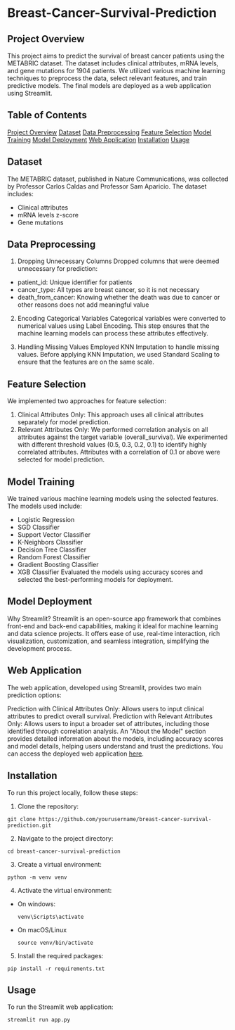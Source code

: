 # Breast-Cancer-Survival-Prediction

## Project Overview
This project aims to predict the survival of breast cancer patients using the METABRIC dataset. The dataset includes clinical attributes, mRNA levels, and gene mutations for 1904 patients. We utilized various machine learning techniques to preprocess the data, select relevant features, and train predictive models. The final models are deployed as a web application using Streamlit.

## Table of Contents
[Project Overview](#project-overview)
[Dataset](#dataset)
[Data Preprocessing](#data-preprocessing)
[Feature Selection](#feature-selection)
[Model Training](#model-training)
[Model Deployment](model-deployment)
[Web Application](#web-application)
[Installation](#installation)
[Usage](#usage)

## Dataset
The METABRIC dataset, published in Nature Communications, was collected by Professor Carlos Caldas and Professor Sam Aparicio. The dataset includes:
* Clinical attributes
* mRNA levels z-score
* Gene mutations

## Data Preprocessing
1. Dropping Unnecessary Columns
Dropped columns that were deemed unnecessary for prediction:
  * patient_id: Unique identifier for patients
  * cancer_type: All types are breast cancer, so it is not necessary
  * death_from_cancer: Knowing whether the death was due to cancer or other reasons does not add meaningful value
    
2. Encoding Categorical Variables
Categorical variables were converted to numerical values using Label Encoding. This step ensures that the machine learning models can process these attributes effectively.

3. Handling Missing Values
Employed KNN Imputation to handle missing values. Before applying KNN Imputation, we used Standard Scaling to ensure that the features are on the same scale.

## Feature Selection
We implemented two approaches for feature selection:

1. Clinical Attributes Only: This approach uses all clinical attributes separately for model prediction.
2. Relevant Attributes Only: We performed correlation analysis on all attributes against the target variable (overall_survival). We experimented with different threshold values (0.5, 0.3, 0.2, 0.1) to identify highly correlated attributes. Attributes with a correlation of 0.1 or above were selected for model prediction.

## Model Training
We trained various machine learning models using the selected features. The models used include:

* Logistic Regression
* SGD Classifier
* Support Vector Classifier
* K-Neighbors Classifier
* Decision Tree Classifier
* Random Forest Classifier
* Gradient Boosting Classifier
* XGB Classifier
Evaluated the models using accuracy scores and selected the best-performing models for deployment.

## Model Deployment
Why Streamlit?
Streamlit is an open-source app framework that combines front-end and back-end capabilities, making it ideal for machine learning and data science projects. It offers ease of use, real-time interaction, rich visualization, customization, and seamless integration, simplifying the development process.

## Web Application
The web application, developed using Streamlit, provides two main prediction options:

Prediction with Clinical Attributes Only: Allows users to input clinical attributes to predict overall survival.
Prediction with Relevant Attributes Only: Allows users to input a broader set of attributes, including those identified through correlation analysis.
An "About the Model" section provides detailed information about the models, including accuracy scores and model details, helping users understand and trust the predictions.
You can access the deployed web application [here](https://breast-cancer-survival-prediction-zeor7jp9fkli4snlkgqwgm.streamlit.app/).

## Installation
To run this project locally, follow these steps:

1. Clone the repository:
~~~
git clone https://github.com/yourusername/breast-cancer-survival-prediction.git
~~~
2. Navigate to the project directory:
~~~
cd breast-cancer-survival-prediction
~~~
3. Create a virtual environment:
~~~
python -m venv venv
~~~
4. Activate the virtual environment:
* On windows:
  ~~~
  venv\Scripts\activate
  ~~~
* On macOS/Linux
  ~~~
  source venv/bin/activate
  ~~~
5. Install the required packages:
~~~
pip install -r requirements.txt
~~~

## Usage
To run the Streamlit web application:
~~~
streamlit run app.py
~~~

